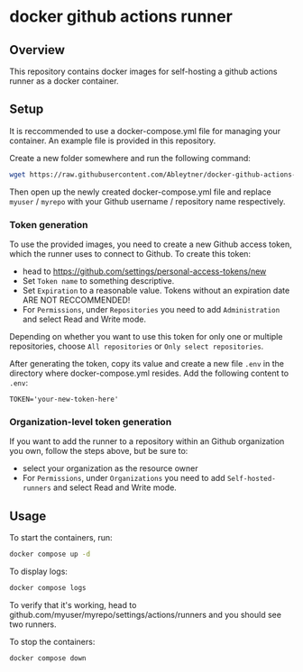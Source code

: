# docker github actions runner

## Overview

This repository contains docker images for self-hosting a github actions runner as a docker container. 

## Setup

It is reccommended to use a docker-compose.yml file for managing your container. An example file is provided in this repository.

Create a new folder somewhere and run the following command:
```bash
wget https://raw.githubusercontent.com/Ableytner/docker-github-actions-runner/refs/heads/main/docker-compose.yml
```
Then open up the newly created docker-compose.yml file and replace `myuser` / `myrepo` with your Github username / repository name respectively.

### Token generation

To use the provided images, you need to create a new Github access token, which the runner uses to connect to Github.
To create this token:
* head to https://github.com/settings/personal-access-tokens/new
* Set `Token name` to something descriptive.
* Set `Expiration` to a reasonable value. Tokens without an expiration date ARE NOT RECCOMMENDED!
* For `Permissions`, under `Repositories` you need to add `Administration` and select Read and Write mode.

Depending on whether you want to use this token for only one or multiple repositories, choose `All repositories` or `Only select repositories`.

After generating the token, copy its value and create a new file `.env` in the directory where docker-compose.yml resides.
Add the following content to `.env`:
```text
TOKEN='your-new-token-here'
```

### Organization-level token generation

If you want to add the runner to a repository within an Github organization you own, follow the steps above, but be sure to:
* select your organization as the resource owner
* For `Permissions`, under `Organizations` you need to add `Self-hosted- runners` and select Read and Write mode.

## Usage

To start the containers, run:
```bash
docker compose up -d
```

To display logs:
```bash
docker compose logs
```

To verify that it's working, head to github.com/myuser/myrepo/settings/actions/runners and you should see two runners.

To stop the containers:
```bash
docker compose down
```
